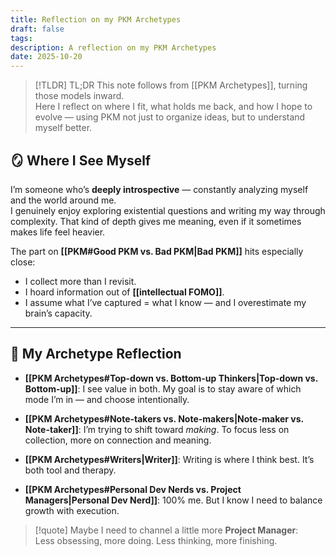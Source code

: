 ```yaml
---
title: Reflection on my PKM Archetypes
draft: false
tags:
description: A reflection on my PKM Archetypes
date: 2025-10-20
---
```


> [!TLDR] TL;DR
> This note follows from [[PKM Archetypes]], turning those models inward.  
> Here I reflect on where I fit, what holds me back, and how I hope to evolve — using PKM not just to organize ideas, but to understand myself better.

## 🪞 Where I See Myself 

I’m someone who’s **deeply introspective** — constantly analyzing myself and the world around me.  
I genuinely enjoy exploring existential questions and writing my way through complexity. That kind of depth gives me meaning, even if it sometimes makes life feel heavier.

The part on **[[PKM#Good PKM vs. Bad PKM|Bad PKM]]** hits especially close:

- I collect more than I revisit.
- I hoard information out of **[[intellectual FOMO]]**.
- I assume what I’ve captured = what I know — and I overestimate my brain’s capacity.

---
## 🤔 My Archetype Reflection

- **[[PKM Archetypes#Top-down vs. Bottom-up Thinkers|Top-down vs. Bottom-up]]**: I see value in both. My goal is to stay aware of which mode I’m in — and choose intentionally.
    
- **[[PKM Archetypes#Note-takers vs. Note-makers|Note-maker vs. Note-taker]]**: I’m trying to shift toward _making_. To focus less on collection, more on connection and meaning.
    
- **[[PKM Archetypes#Writers|Writer]]**: Writing is where I think best. It’s both tool and therapy.
    
- **[[PKM Archetypes#Personal Dev Nerds vs. Project Managers|Personal Dev Nerd]]**: 100% me. But I know I need to balance growth with execution.


> [!quote] Maybe I need to channel a little more **Project Manager**:  
> Less obsessing, more doing. Less thinking, more finishing.
